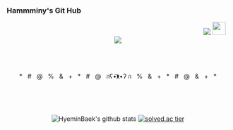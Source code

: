 ### Hammminy's Git Hub

<div align = "right">
<a href="https://hits.seeyoufarm.com"><img src="https://hits.seeyoufarm.com/api/count/incr/badge.svg?url=https%3A%2F%2Fgithub.com%2FHyeminBaek&count_bg=%23AFA1B4&title_bg=%236A5282&icon=cplusplus.svg&icon_color=%23FFFFFF&title=HITS&edge_flat=true"/></a>
<a href="https://instagram.com/hammminy"><img height="30" src="https://github.com/WaylonWalker/WaylonWalker/blob/main/icon/instagram.jpg?raw=true"></a>&nbsp;&nbsp;
</div>
 
<div align = "center">
  <img src="https://i.pinimg.com/originals/e4/26/70/e426702edf874b181aced1e2fa5c6cde.gif">
</div>

<div align ="center">
 </br></br></br>
 <p>
 *&nbsp;&nbsp;&nbsp;#&nbsp;&nbsp;&nbsp;@&nbsp;&nbsp;&nbsp;%&nbsp;&nbsp;&nbsp;&&nbsp;&nbsp;&nbsp;+&nbsp;&nbsp;&nbsp;*&nbsp;&nbsp;&nbsp;#&nbsp;&nbsp;&nbsp;@&nbsp;&nbsp;&nbsp;กʕ•͡ᴥ•ʔ ก&nbsp;&nbsp;&nbsp;%&nbsp;&nbsp;&nbsp;&&nbsp;&nbsp;&nbsp;+&nbsp;&nbsp;&nbsp;*&nbsp;&nbsp;&nbsp;#&nbsp;&nbsp;&nbsp;@&nbsp;&nbsp;&nbsp;&&nbsp;&nbsp;&nbsp;+&nbsp;&nbsp;&nbsp;*
 </p>
 </br></br></br>
</div>

<div align = "center">
 
![HyeminBaek's github stats](https://github-readme-stats.vercel.app/api?username=HyeminBaek&theme=light&show_icons=true)
[![solved.ac tier](http://mazassumnida.wtf/api/generate_badge?boj=bhm7266)](https://solved.ac/bhm7266)
</div>
